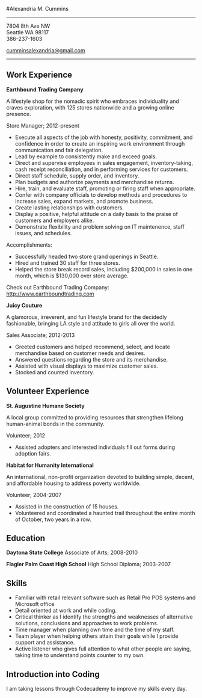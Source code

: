 #Alexandria M. Cummins 
-------------------     ----------------------------
7804 8th Ave NW          
Seattle WA 98117                    
386-237-1603

cumminsalexandria@gmail.com
-------------------     ----------------------------

Work Experience 
---------
**Earthbound Trading Company**

A lifestyle shop for the nomadic spirit who embraces individuality and craves exploration, with 125 stores nationwide and a growing online presence. 

  Store Manager; 
  2012-present 

* Execute all aspects of the job with honesty, positivity, commitment, and confidence in order to create an inspiring work environment through communication and fair delegation.
* Lead by example to consistently make and exceed goals.
* Direct and supervise employees in sales engagement, inventory-taking, cash receipt reconciliation, and in performing services for customers.
* Direct staff schedule, supply order, and inventory.
* Plan budgets and authorize payments and merchandise returns.
* Hire, train, and evaluate staff, promoting or firing staff when appropriate.
* Confer with company officials to develop methods and procedures to increase sales, expand markets, and promote business.
* Create lasting relationships with customers.
* Display a positive, helpful attitude on a daily basis to the praise of customers and employers alike.
* Demonstrate flexibility and problem solving on IT maintenence, staff issues, and schedules.

Accomplishments: 
* Successfully headed two store grand openings in Seattle.
* Hired and trained 30 staff for three stores.
* Helped the store break record sales, including $200,000 in sales in one month, which is $130,000 over store average.

Check out Earthbound Trading Company:
<http://www.earthboundtrading.com>

**Juicy Couture**

A glamorous, irreverent, and fun lifestyle brand for the decidedly fashionable, bringing LA style and attitude to girls all over the world.
  
  Sales Associate; 
  2012-2013

* Greeted customers and helped recommend, select, and locate merchandise based on customer needs and desires.
* Answered questions regarding the store and its merchandise.
* Assisted with visual displays to maximize customer sales.
* Stocked and counted inventory.  


Volunteer Experience
---------------------
**St. Augustine Humane Society**

A local group committed to providing resources that strengthen lifelong human-animal bonds in the community.

Volunteer; 2012

* Assisted adopters and interested individuals fill out forms during adoption fairs.

**Habitat for Humanity International**

An international, non-profit organization devoted to building simple, decent, and affordable housing to address poverty worldwide.

Volunteer; 2004-2007

* Assisted in the construction of 15 houses.
* Volunteered and coordinated a haunted trail throughout the entire month of October, two years in a row.

Education
---------

**Daytona State College** Associate of Arts; 2008-2010

**Flagler Palm Coast High School** High School Diploma; 2003-2007

Skills 
----------------------------------------

  * Familiar with retail relevant software such as Retail Pro POS systems and Microsoft office 
  * Detail oriented at work and while coding. 
  * Critical thinker as I identify the strengths and weaknesses of alternative solutions, conclusions and approaches to work problems.
  * Time manager when planning own time and the time of my staff.
  * Team player when helping others attain their goals while I provide support and assistance.
  * Active listener who gives full attention to what other people are saying, taking time to understand points counter to my own.
  
Introduction into Coding
--------------------------------------
I am taking lessons through Codecademy to improve my skills every day.
